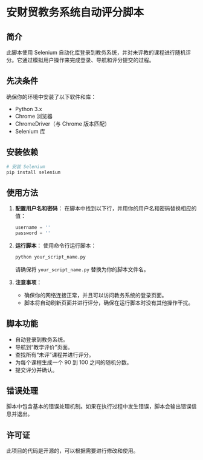 # 安财贸教务系统自动评分脚本

## 简介

此脚本使用 Selenium 自动化库登录到教务系统，并对未评教的课程进行随机评分。它通过模拟用户操作来完成登录、导航和评分提交的过程。

## 先决条件

确保你的环境中安装了以下软件和库：

- Python 3.x
- Chrome 浏览器
- ChromeDriver（与 Chrome 版本匹配）
- Selenium 库

## 安装依赖

```bash
# 安装 Selenium
pip install selenium
```

## 使用方法

1. **配置用户名和密码**：
   在脚本中找到以下行，并用你的用户名和密码替换相应的值：

   ```python
   username = ''
   password = ''
   ```

2. **运行脚本**：
   使用命令行运行脚本：

   ```bash
   python your_script_name.py
   ```

   请确保将 `your_script_name.py` 替换为你的脚本文件名。

3. **注意事项**：
   - 确保你的网络连接正常，并且可以访问教务系统的登录页面。
   - 脚本将自动刷新页面并进行评分，确保在运行脚本时没有其他操作干扰。

## 脚本功能

- 自动登录到教务系统。
- 导航到“教学评价”页面。
- 查找所有“未评”课程并进行评分。
- 为每个课程生成一个 90 到 100 之间的随机分数。
- 提交评分并确认。

## 错误处理

脚本中包含基本的错误处理机制。如果在执行过程中发生错误，脚本会输出错误信息并退出。

## 许可证

此项目的代码是开源的，可以根据需要进行修改和使用。
